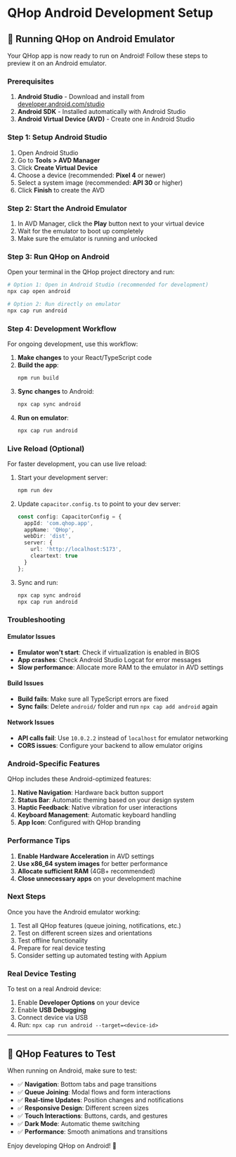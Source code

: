 # QHop Android Development Setup

## 🚀 Running QHop on Android Emulator

Your QHop app is now ready to run on Android! Follow these steps to preview it on an Android emulator.

### Prerequisites

1. **Android Studio** - Download and install from [developer.android.com/studio](https://developer.android.com/studio)
2. **Android SDK** - Installed automatically with Android Studio
3. **Android Virtual Device (AVD)** - Create one in Android Studio

### Step 1: Setup Android Studio

1. Open Android Studio
2. Go to **Tools > AVD Manager**
3. Click **Create Virtual Device**
4. Choose a device (recommended: **Pixel 4** or newer)
5. Select a system image (recommended: **API 30** or higher)
6. Click **Finish** to create the AVD

### Step 2: Start the Android Emulator

1. In AVD Manager, click the **Play** button next to your virtual device
2. Wait for the emulator to boot up completely
3. Make sure the emulator is running and unlocked

### Step 3: Run QHop on Android

Open your terminal in the QHop project directory and run:

```bash
# Option 1: Open in Android Studio (recommended for development)
npx cap open android

# Option 2: Run directly on emulator
npx cap run android
```

### Step 4: Development Workflow

For ongoing development, use this workflow:

1. **Make changes** to your React/TypeScript code
2. **Build the app**:
   ```bash
   npm run build
   ```
3. **Sync changes** to Android:
   ```bash
   npx cap sync android
   ```
4. **Run on emulator**:
   ```bash
   npx cap run android
   ```

### Live Reload (Optional)

For faster development, you can use live reload:

1. Start your development server:
   ```bash
   npm run dev
   ```
2. Update `capacitor.config.ts` to point to your dev server:
   ```typescript
   const config: CapacitorConfig = {
     appId: 'com.qhop.app',
     appName: 'QHop',
     webDir: 'dist',
     server: {
       url: 'http://localhost:5173',
       cleartext: true
     }
   };
   ```
3. Sync and run:
   ```bash
   npx cap sync android
   npx cap run android
   ```

### Troubleshooting

#### Emulator Issues
- **Emulator won't start**: Check if virtualization is enabled in BIOS
- **App crashes**: Check Android Studio Logcat for error messages
- **Slow performance**: Allocate more RAM to the emulator in AVD settings

#### Build Issues
- **Build fails**: Make sure all TypeScript errors are fixed
- **Sync fails**: Delete `android/` folder and run `npx cap add android` again

#### Network Issues
- **API calls fail**: Use `10.0.2.2` instead of `localhost` for emulator networking
- **CORS issues**: Configure your backend to allow emulator origins

### Android-Specific Features

QHop includes these Android-optimized features:

1. **Native Navigation**: Hardware back button support
2. **Status Bar**: Automatic theming based on your design system
3. **Haptic Feedback**: Native vibration for user interactions
4. **Keyboard Management**: Automatic keyboard handling
5. **App Icon**: Configured with QHop branding

### Performance Tips

1. **Enable Hardware Acceleration** in AVD settings
2. **Use x86_64 system images** for better performance
3. **Allocate sufficient RAM** (4GB+ recommended)
4. **Close unnecessary apps** on your development machine

### Next Steps

Once you have the Android emulator working:

1. Test all QHop features (queue joining, notifications, etc.)
2. Test on different screen sizes and orientations
3. Test offline functionality
4. Prepare for real device testing
5. Consider setting up automated testing with Appium

### Real Device Testing

To test on a real Android device:

1. Enable **Developer Options** on your device
2. Enable **USB Debugging**
3. Connect device via USB
4. Run: `npx cap run android --target=<device-id>`

---

## 📱 QHop Features to Test

When running on Android, make sure to test:

- ✅ **Navigation**: Bottom tabs and page transitions
- ✅ **Queue Joining**: Modal flows and form interactions
- ✅ **Real-time Updates**: Position changes and notifications
- ✅ **Responsive Design**: Different screen sizes
- ✅ **Touch Interactions**: Buttons, cards, and gestures
- ✅ **Dark Mode**: Automatic theme switching
- ✅ **Performance**: Smooth animations and transitions

Enjoy developing QHop on Android! 🎉
